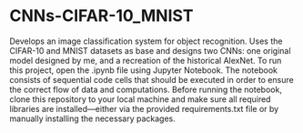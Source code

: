 # CNNs-CIFAR-10_MNIST
Develops an image classification system for object recognition. Uses the CIFAR-10 and MNIST datasets as base and designs two CNNs: one original model designed by me, and a recreation of the historical AlexNet.
To run this project, open the .ipynb file using Jupyter Notebook. The notebook consists of sequential code cells that should be executed in order to ensure the correct flow of data and computations. Before running the notebook, clone this repository to your local machine and make sure all required libraries are installed—either via the provided requirements.txt file or by manually installing the necessary packages.
